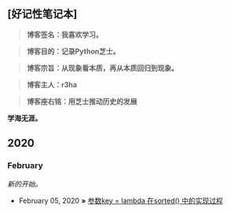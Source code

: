 ## [好记性笔记本]

> **博客签名：我喜欢学习。**

> **博客目的：记录Python芝士。**

> **博客宗旨：从现象看本质，再从本质回归到现象。**

> **博客主人：r3ha**
               
> **博客座右铭：用芝士推动历史的发展**

**学海无涯。** 


## 2020
### February
*新的开始。*
* February 05, 2020 **»** [参数key = lambda 在sorted() 中的实现过程](https://github.com/jawil/blog/issues/30)
